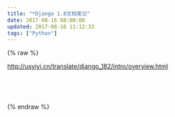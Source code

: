 ```yaml
---
title: "*Django 1.8文档笔记"
date: 2017-08-16 08:00:00
updated: 2017-08-16 11:12:33
tags: ["Python"]
---
```

{% raw %}
<p><a href="http://usyiyi.cn/translate/django_182/intro/overview.html" _src="http://usyiyi.cn/translate/django_182/intro/overview.html">http://usyiyi.cn/translate/django_182/intro/overview.html</a> </p><p><br/></p><p><br/></p>
{% endraw %}
